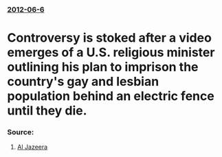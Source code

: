 ### [2012-06-6](/news/2012/06/6/index.md)

# Controversy is stoked after a video emerges of a U.S. religious minister outlining his plan to imprison the country's gay and lesbian population behind an electric fence until they die. 




### Source:

1. [Al Jazeera](http://www.aljazeera.com/indepth/features/2012/06/20126591545893963.html)
